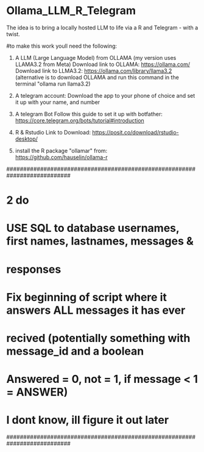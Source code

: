 # Ollama_LLM_R_Telegram
The idea is to bring a locally hosted LLM to life via a R and Telegram - with a twist.


#to make this work youll need the following:

1) A LLM (Large Language Model) from OLLAMA (my version uses LLAMA3.2 from Meta)
  Download link to OLLAMA: https://ollama.com/
  Download link to LLMA3.2: https://ollama.com/library/llama3.2
  (alternative is to download OLLAMA and run this command in the terminal "ollama run llama3.2)

2) A telegram account:
  Download the app to your phone of choice and set it up with your name, and number

3) A telegram Bot
   Follow this guide to set it up with botfather: https://core.telegram.org/bots/tutorial#introduction

4) R & Rstudio
   Link to Download: https://posit.co/download/rstudio-desktop/

5) install the R package "ollamar" from: https://github.com/hauselin/ollama-r



###########################################################################
#                          2 do                                           #
# USE SQL to database usernames, first names, lastnames, messages &       #
# responses                                                               #
#                                                                         #
# Fix beginning of script where it answers ALL messages it has ever       #
# recived (potentially something with message_id and a boolean            #
# Answered = 0, not = 1, if message < 1 = ANSWER)                         #
#          I dont know, ill figure it out later                           #
###########################################################################
